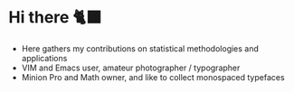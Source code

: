 # Hi there 🐈‍⬛

* Here gathers my contributions on statistical methodologies and applications
* VIM and Emacs user, amateur photographer / typographer
* Minion Pro and Math owner, and like to collect monospaced typefaces
